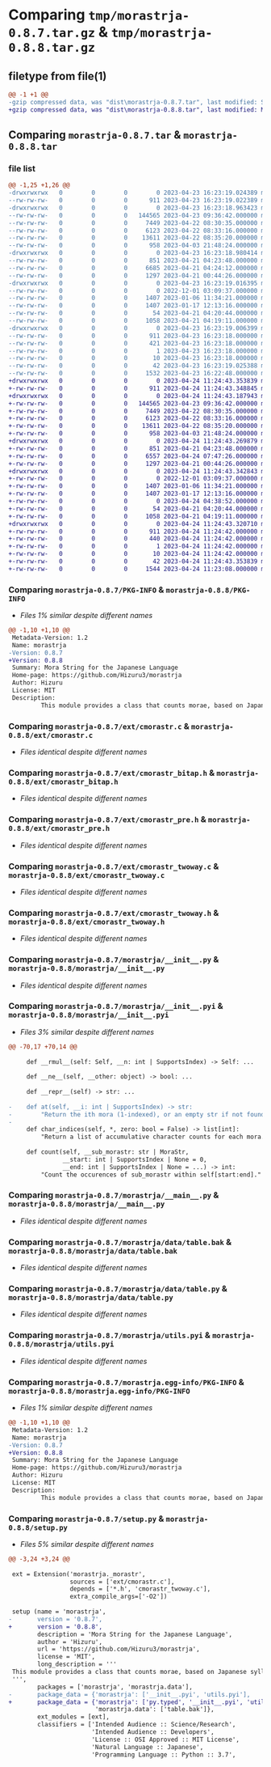 # Comparing `tmp/morastrja-0.8.7.tar.gz` & `tmp/morastrja-0.8.8.tar.gz`

## filetype from file(1)

```diff
@@ -1 +1 @@
-gzip compressed data, was "dist\morastrja-0.8.7.tar", last modified: Sun Apr 23 16:23:19 2023, max compression
+gzip compressed data, was "dist\morastrja-0.8.8.tar", last modified: Mon Apr 24 11:24:43 2023, max compression
```

## Comparing `morastrja-0.8.7.tar` & `morastrja-0.8.8.tar`

### file list

```diff
@@ -1,25 +1,26 @@
-drwxrwxrwx   0        0        0        0 2023-04-23 16:23:19.024389 morastrja-0.8.7/
--rw-rw-rw-   0        0        0      911 2023-04-23 16:23:19.022389 morastrja-0.8.7/PKG-INFO
-drwxrwxrwx   0        0        0        0 2023-04-23 16:23:18.963423 morastrja-0.8.7/ext/
--rw-rw-rw-   0        0        0   144565 2023-04-23 09:36:42.000000 morastrja-0.8.7/ext/cmorastr.c
--rw-rw-rw-   0        0        0     7449 2023-04-22 08:30:35.000000 morastrja-0.8.7/ext/cmorastr_bitap.h
--rw-rw-rw-   0        0        0     6123 2023-04-22 08:33:16.000000 morastrja-0.8.7/ext/cmorastr_pre.h
--rw-rw-rw-   0        0        0    13611 2023-04-22 08:35:20.000000 morastrja-0.8.7/ext/cmorastr_twoway.c
--rw-rw-rw-   0        0        0      958 2023-04-03 21:48:24.000000 morastrja-0.8.7/ext/cmorastr_twoway.h
-drwxrwxrwx   0        0        0        0 2023-04-23 16:23:18.980414 morastrja-0.8.7/morastrja/
--rw-rw-rw-   0        0        0      851 2023-04-21 04:23:48.000000 morastrja-0.8.7/morastrja/__init__.py
--rw-rw-rw-   0        0        0     6685 2023-04-21 04:24:12.000000 morastrja-0.8.7/morastrja/__init__.pyi
--rw-rw-rw-   0        0        0     1297 2023-04-21 00:44:26.000000 morastrja-0.8.7/morastrja/__main__.py
-drwxrwxrwx   0        0        0        0 2023-04-23 16:23:19.016395 morastrja-0.8.7/morastrja/data/
--rw-rw-rw-   0        0        0        0 2022-12-01 03:09:37.000000 morastrja-0.8.7/morastrja/data/__init__.py
--rw-rw-rw-   0        0        0     1407 2023-01-06 11:34:21.000000 morastrja-0.8.7/morastrja/data/table.bak
--rw-rw-rw-   0        0        0     1407 2023-01-17 12:13:16.000000 morastrja-0.8.7/morastrja/data/table.py
--rw-rw-rw-   0        0        0       54 2023-04-21 04:20:44.000000 morastrja-0.8.7/morastrja/utils.py
--rw-rw-rw-   0        0        0     1058 2023-04-21 04:19:11.000000 morastrja-0.8.7/morastrja/utils.pyi
-drwxrwxrwx   0        0        0        0 2023-04-23 16:23:19.006399 morastrja-0.8.7/morastrja.egg-info/
--rw-rw-rw-   0        0        0      911 2023-04-23 16:23:18.000000 morastrja-0.8.7/morastrja.egg-info/PKG-INFO
--rw-rw-rw-   0        0        0      421 2023-04-23 16:23:18.000000 morastrja-0.8.7/morastrja.egg-info/SOURCES.txt
--rw-rw-rw-   0        0        0        1 2023-04-23 16:23:18.000000 morastrja-0.8.7/morastrja.egg-info/dependency_links.txt
--rw-rw-rw-   0        0        0       10 2023-04-23 16:23:18.000000 morastrja-0.8.7/morastrja.egg-info/top_level.txt
--rw-rw-rw-   0        0        0       42 2023-04-23 16:23:19.025388 morastrja-0.8.7/setup.cfg
--rw-rw-rw-   0        0        0     1532 2023-04-23 16:22:48.000000 morastrja-0.8.7/setup.py
+drwxrwxrwx   0        0        0        0 2023-04-24 11:24:43.353839 morastrja-0.8.8/
+-rw-rw-rw-   0        0        0      911 2023-04-24 11:24:43.348845 morastrja-0.8.8/PKG-INFO
+drwxrwxrwx   0        0        0        0 2023-04-24 11:24:43.187943 morastrja-0.8.8/ext/
+-rw-rw-rw-   0        0        0   144565 2023-04-23 09:36:42.000000 morastrja-0.8.8/ext/cmorastr.c
+-rw-rw-rw-   0        0        0     7449 2023-04-22 08:30:35.000000 morastrja-0.8.8/ext/cmorastr_bitap.h
+-rw-rw-rw-   0        0        0     6123 2023-04-22 08:33:16.000000 morastrja-0.8.8/ext/cmorastr_pre.h
+-rw-rw-rw-   0        0        0    13611 2023-04-22 08:35:20.000000 morastrja-0.8.8/ext/cmorastr_twoway.c
+-rw-rw-rw-   0        0        0      958 2023-04-03 21:48:24.000000 morastrja-0.8.8/ext/cmorastr_twoway.h
+drwxrwxrwx   0        0        0        0 2023-04-24 11:24:43.269879 morastrja-0.8.8/morastrja/
+-rw-rw-rw-   0        0        0      851 2023-04-21 04:23:48.000000 morastrja-0.8.8/morastrja/__init__.py
+-rw-rw-rw-   0        0        0     6557 2023-04-24 07:47:26.000000 morastrja-0.8.8/morastrja/__init__.pyi
+-rw-rw-rw-   0        0        0     1297 2023-04-21 00:44:26.000000 morastrja-0.8.8/morastrja/__main__.py
+drwxrwxrwx   0        0        0        0 2023-04-24 11:24:43.342843 morastrja-0.8.8/morastrja/data/
+-rw-rw-rw-   0        0        0        0 2022-12-01 03:09:37.000000 morastrja-0.8.8/morastrja/data/__init__.py
+-rw-rw-rw-   0        0        0     1407 2023-01-06 11:34:21.000000 morastrja-0.8.8/morastrja/data/table.bak
+-rw-rw-rw-   0        0        0     1407 2023-01-17 12:13:16.000000 morastrja-0.8.8/morastrja/data/table.py
+-rw-rw-rw-   0        0        0        0 2023-04-24 04:38:52.000000 morastrja-0.8.8/morastrja/py.typed
+-rw-rw-rw-   0        0        0       54 2023-04-21 04:20:44.000000 morastrja-0.8.8/morastrja/utils.py
+-rw-rw-rw-   0        0        0     1058 2023-04-21 04:19:11.000000 morastrja-0.8.8/morastrja/utils.pyi
+drwxrwxrwx   0        0        0        0 2023-04-24 11:24:43.320710 morastrja-0.8.8/morastrja.egg-info/
+-rw-rw-rw-   0        0        0      911 2023-04-24 11:24:42.000000 morastrja-0.8.8/morastrja.egg-info/PKG-INFO
+-rw-rw-rw-   0        0        0      440 2023-04-24 11:24:42.000000 morastrja-0.8.8/morastrja.egg-info/SOURCES.txt
+-rw-rw-rw-   0        0        0        1 2023-04-24 11:24:42.000000 morastrja-0.8.8/morastrja.egg-info/dependency_links.txt
+-rw-rw-rw-   0        0        0       10 2023-04-24 11:24:42.000000 morastrja-0.8.8/morastrja.egg-info/top_level.txt
+-rw-rw-rw-   0        0        0       42 2023-04-24 11:24:43.353839 morastrja-0.8.8/setup.cfg
+-rw-rw-rw-   0        0        0     1544 2023-04-24 11:23:08.000000 morastrja-0.8.8/setup.py
```

### Comparing `morastrja-0.8.7/PKG-INFO` & `morastrja-0.8.8/PKG-INFO`

 * *Files 1% similar despite different names*

```diff
@@ -1,10 +1,10 @@
 Metadata-Version: 1.2
 Name: morastrja
-Version: 0.8.7
+Version: 0.8.8
 Summary: Mora String for the Japanese Language
 Home-page: https://github.com/Hizuru3/morastrja
 Author: Hizuru
 License: MIT
 Description: 
         This module provides a class that counts morae, based on Japanese syllabaries.
```

### Comparing `morastrja-0.8.7/ext/cmorastr.c` & `morastrja-0.8.8/ext/cmorastr.c`

 * *Files identical despite different names*

### Comparing `morastrja-0.8.7/ext/cmorastr_bitap.h` & `morastrja-0.8.8/ext/cmorastr_bitap.h`

 * *Files identical despite different names*

### Comparing `morastrja-0.8.7/ext/cmorastr_pre.h` & `morastrja-0.8.8/ext/cmorastr_pre.h`

 * *Files identical despite different names*

### Comparing `morastrja-0.8.7/ext/cmorastr_twoway.c` & `morastrja-0.8.8/ext/cmorastr_twoway.c`

 * *Files identical despite different names*

### Comparing `morastrja-0.8.7/ext/cmorastr_twoway.h` & `morastrja-0.8.8/ext/cmorastr_twoway.h`

 * *Files identical despite different names*

### Comparing `morastrja-0.8.7/morastrja/__init__.py` & `morastrja-0.8.8/morastrja/__init__.py`

 * *Files identical despite different names*

### Comparing `morastrja-0.8.7/morastrja/__init__.pyi` & `morastrja-0.8.8/morastrja/__init__.pyi`

 * *Files 3% similar despite different names*

```diff
@@ -70,17 +70,14 @@
 
     def __rmul__(self: Self, __n: int | SupportsIndex) -> Self: ...
 
     def __ne__(self, __other: object) -> bool: ...
 
     def __repr__(self) -> str: ...
 
-    def at(self, __i: int | SupportsIndex) -> str:
-        "Return the ith mora (1-indexed), or an empty str if not found."
-
     def char_indices(self, *, zero: bool = False) -> list[int]:
         "Return a list of accumulative character counts for each mora."
 
     def count(self, __sub_morastr: str | MoraStr,
               __start: int | SupportsIndex | None = 0,
               __end: int | SupportsIndex | None = ...) -> int:
         "Count the occurences of sub_morastr within self[start:end]."
```

### Comparing `morastrja-0.8.7/morastrja/__main__.py` & `morastrja-0.8.8/morastrja/__main__.py`

 * *Files identical despite different names*

### Comparing `morastrja-0.8.7/morastrja/data/table.bak` & `morastrja-0.8.8/morastrja/data/table.bak`

 * *Files identical despite different names*

### Comparing `morastrja-0.8.7/morastrja/data/table.py` & `morastrja-0.8.8/morastrja/data/table.py`

 * *Files identical despite different names*

### Comparing `morastrja-0.8.7/morastrja/utils.pyi` & `morastrja-0.8.8/morastrja/utils.pyi`

 * *Files identical despite different names*

### Comparing `morastrja-0.8.7/morastrja.egg-info/PKG-INFO` & `morastrja-0.8.8/morastrja.egg-info/PKG-INFO`

 * *Files 1% similar despite different names*

```diff
@@ -1,10 +1,10 @@
 Metadata-Version: 1.2
 Name: morastrja
-Version: 0.8.7
+Version: 0.8.8
 Summary: Mora String for the Japanese Language
 Home-page: https://github.com/Hizuru3/morastrja
 Author: Hizuru
 License: MIT
 Description: 
         This module provides a class that counts morae, based on Japanese syllabaries.
```

### Comparing `morastrja-0.8.7/setup.py` & `morastrja-0.8.8/setup.py`

 * *Files 5% similar despite different names*

```diff
@@ -3,24 +3,24 @@
 
 ext = Extension('morastrja._morastr',
                 sources = ['ext/cmorastr.c'],
                 depends = ['*.h', 'cmorastr_twoway.c'],
                 extra_compile_args=['-O2'])
 
 setup (name = 'morastrja',
-       version = '0.8.7',
+       version = '0.8.8',
        description = 'Mora String for the Japanese Language',
        author = 'Hizuru',
        url = 'https://github.com/Hizuru3/morastrja',
        license = 'MIT',
        long_description = '''
 This module provides a class that counts morae, based on Japanese syllabaries.
 ''',
        packages = ['morastrja', 'morastrja.data'],
-       package_data = {'morastrja': ['__init__.pyi', 'utils.pyi'],
+       package_data = {'morastrja': ['py.typed', '__init__.pyi', 'utils.pyi'],
                        'morastrja.data': ['table.bak']},
        ext_modules = [ext],
        classifiers = ['Intended Audience :: Science/Research',
                       'Intended Audience :: Developers',
                       'License :: OSI Approved :: MIT License',
                       'Natural Language :: Japanese',
                       'Programming Language :: Python :: 3.7',
```

